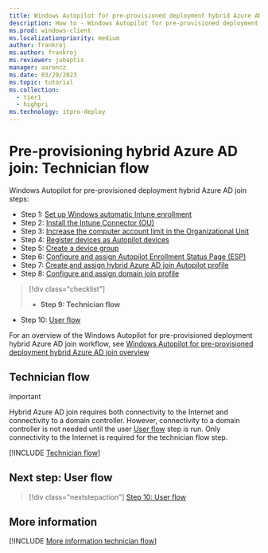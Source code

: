 ```yaml
---
title: Windows Autopilot for pre-provisioned deployment hybrid Azure AD join - Step 9 of 10 - Technician flow
description: How to - Windows Autopilot for pre-provisioned deployment hybrid Azure AD join - Step 9 of 10 - Technician flow.
ms.prod: windows-client
ms.localizationpriority: medium
author: frankroj
ms.author: frankroj
ms.reviewer: jubaptis
manager: aaroncz
ms.date: 03/29/2023
ms.topic: tutorial
ms.collection: 
  - tier1
  - highpri
ms.technology: itpro-deploy
---
```


# Pre-provisioning hybrid Azure AD join: Technician flow

Windows Autopilot for pre-provisioned deployment hybrid Azure AD join steps:
- Step 1: [Set up Windows automatic Intune enrollment](hybrid-azure-ad-join-automatic-enrollment.md)
- Step 2: [Install the Intune Connector (OU)](hybrid-azure-ad-join-intune-connector.md)
- Step 3: [Increase the computer account limit in the Organizational Unit](hybrid-azure-ad-join-computer-account-limit.md)
- Step 4: [Register devices as Autopilot devices](hybrid-azure-ad-join-register-device.md)
- Step 5: [Create a device group](hybrid-azure-ad-join-device-group.md)
- Step 6: [Configure and assign Autopilot Enrollment Status Page (ESP)](hybrid-azure-ad-join-esp.md)
- Step 7: [Create and assign hybrid Azure AD join Autopilot profile](hybrid-azure-ad-join-autopilot-profile.md)
- Step 8: [Configure and assign domain join profile](hybrid-azure-ad-join-domain-join-profile.md)
> [!div class="checklist"]
> - **Step 9: Technician flow**
- Step 10: [User flow](hybrid-azure-ad-join-user-flow.md)

For an overview of the Windows Autopilot for pre-provisioned deployment hybrid Azure AD join workflow, see [Windows Autopilot for pre-provisioned deployment hybrid Azure AD join overview](hybrid-azure-ad-join-workflow.md)

## Technician flow

> [!IMPORTANT]
>
> Hybrid Azure AD join requires both connectivity to the Internet and connectivity to a domain controller. However, connectivity to a domain controller is not needed until the user [User flow](hybrid-azure-ad-join-user-flow.md) step is run. Only connectivity to the Internet is required for the technician flow step.

[!INCLUDE [Technician flow](../includes/technician-flow.md)]

## Next step: User flow

> [!div class="nextstepaction"]
> [Step 10: User flow](hybrid-azure-ad-join-user-flow.md)

## More information

[!INCLUDE [More information technician flow](../includes/more-info-technician-flow.md)]
